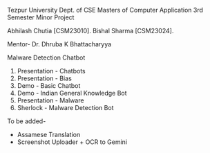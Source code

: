 Tezpur University Dept. of CSE Masters of Computer Application 3rd Semester
Minor Project

Abhilash Chutia [CSM23010]. Bishal Sharma [CSM23024].

Mentor- Dr. Dhruba K Bhattacharyya

Malware Detection Chatbot

1. Presentation - Chatbots
2. Presentation - Bias
3. Demo - Basic Chatbot
4. Demo - Indian General Knowledge Bot
5. Presentation - Malware
6. Sherlock - Malware Detection Bot

To be added-

-   Assamese Translation
-   Screenshot Uploader + OCR to Gemini
